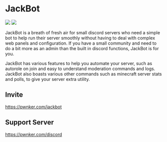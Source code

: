 # JackBot
<a target="_blank" href="LICENSE" title="License: MIT"><img src="https://img.shields.io/badge/License-MIT-blue.svg"></a>
<a target="_blank" href="https://www.python.org/downloads/" title="Python version"><img src="https://img.shields.io/badge/python-%3E=_3.8.0-green.svg"></a>

JackBot is a breath of fresh air for small discord servers who need a simple bot to help run their server smoothly without having to deal with complex web panels and configuration. If you have a small community and need to do a bit more as an admin than the built in discord functions, JackBot is for you.

JackBot has various features to help you automate your server, such as autorole on join and easy to understand moderation commands and logs. JackBot also boasts various other commands such as minecraft server stats and polls, to give your server extra utility.

## Invite
https://pwnker.com/jackbot

## Support Server
https://pwnker.com/discord



